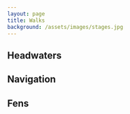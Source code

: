 ```yaml
---
layout: page
title: Walks
background: /assets/images/stages.jpg
---
```


## Headwaters

## Navigation

## Fens